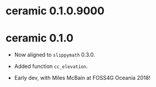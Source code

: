 # ceramic 0.1.0.9000

# ceramic 0.1.0

* Now aligned to `slippymath` 0.3.0. 

* Added function `cc_elevation`. 

* Early dev, with Miles McBain at FOSS4G Oceania 2018!  

